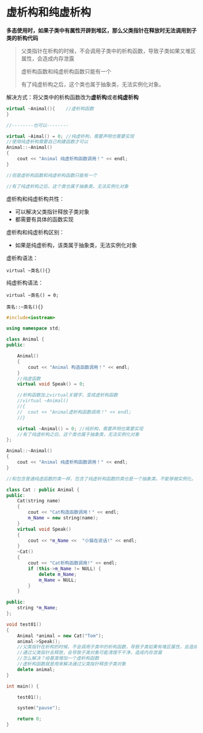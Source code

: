 # 虚析构和纯虚析构

**多态使用时，如果子类中有属性开辟到堆区，那么父类指针在释放时无法调用到子类的析构代码**

> 父类指针在析构的时候，不会调用子类中的析构函数，导致子类如果又堆区属性，会造成内存泄露
>
> 虚析构函数和纯虚析构函数只能有一个
>
> 有了纯虚析构之后，这个类也属于抽象类，无法实例化对象。

解决方式：将父类中的析构函数改为**虚析构**或者**纯虚析构**

```cpp
virtual ~Animal(){    //虚析构函数
}

//--------也可以--------

virtual ~Aimal() = 0; //纯虚析构，需要声明也需要实现
//使用纯虚析构需要自己构建函数才可以
Animal::~Animal()
{
	cout << "Animal 纯虚析构函数调用！" << endl;
}

//但是虚析构函数和纯虚析构函数只能有一个

//有了纯虚析构之后，这个类也属于抽象类，无法实例化对象

```

虚析构和纯虚析构共性：

* 可以解决父类指针释放子类对象
* 都需要有具体的函数实现

虚析构和纯虚析构区别：

* 如果是纯虚析构，该类属于抽象类，无法实例化对象

虚析构语法：

`virtual ~类名(){}`

纯虚析构语法：

`virtual ~类名() = 0;`

`类名::~类名(){}`

```cpp
#include<iostream>

using namespace std;

class Animal {
public:

	Animal()
	{
		cout << "Animal 构造函数调用！" << endl;
	}
    //纯虚函数
	virtual void Speak() = 0;

	//析构函数加上virtual关键字，变成虚析构函数
	//virtual ~Animal()
	//{
	//	cout << "Animal虚析构函数调用！" << endl;
	//}

	virtual ~Animal() = 0; //纯析构，需要声明也需要实现
    //有了纯虚析构之后，这个类也属于抽象类，无法实例化对象
};

Animal::~Animal()
{
	cout << "Animal 纯虚析构函数调用！" << endl;
}

//和包含普通纯虚函数的类一样，包含了纯虚析构函数的类也是一个抽象类。不能够被实例化。

class Cat : public Animal {
public:
	Cat(string name)
	{
		cout << "Cat构造函数调用！" << endl;
		m_Name = new string(name);
	}
	virtual void Speak()
	{
		cout << *m_Name <<  "小猫在说话!" << endl;
	}
	~Cat()
	{
		cout << "Cat析构函数调用!" << endl;
		if (this->m_Name != NULL) {
			delete m_Name;
			m_Name = NULL;
		}
	}

public:
	string *m_Name;
};

void test01()
{
	Animal *animal = new Cat("Tom");
	animal->Speak();
    //父类指针在析构的时候，不会调用子类中的析构函数，导致子类如果有堆区属性，会造成内存泄露
	//通过父类指针去释放，会导致子类对象可能清理不干净，造成内存泄漏
	//怎么解决？给基类增加一个虚析构函数
	//虚析构函数就是用来解决通过父类指针释放子类对象
	delete animal;
}

int main() {

	test01();

	system("pause");

	return 0;
}
```
